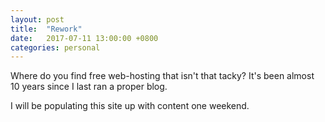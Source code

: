 ```yaml
---
layout: post
title:  "Rework"
date:   2017-07-11 13:00:00 +0800
categories: personal
---
```

Where do you find free web-hosting that isn't that tacky? It's been almost 10 years since I last ran a proper blog.

I will be populating this site up with content one weekend.
